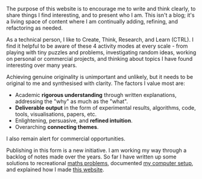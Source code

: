 The purpose of this website is to encourage me to write and think clearly, to share things I find interesting, and to present who I am. This isn't a blog; it's a living space of content where I am continually adding, refining, and refactoring as needed.

As a technical person, I like to Create, Think, Research, and Learn (CTRL). I find it helpful to be aware of these 4 activity modes at every scale - from playing with tiny puzzles and problems, investigating random ideas, working on personal or commercial projects, and thinking about topics I have found interesting over many years.

Achieving genuine originality is unimportant and unlikely, but it needs to be original to me and synthesised with clarity. The factors I value most are:

- Academic **rigorous understanding** through written explanations, addressing the "why" as much as the "what".
- **Deliverable output** in the form of experimental results, algorithms, code, tools, visualisations, papers, etc.
- Enlightening, persuasive, and **refined intuition**.
- Overarching **connecting themes**.

I also remain alert for commercial opportunities.

Publishing in this form is a new initiative. I am working my way through a backlog of notes made over the years. So far I have written up some solutions to recreational [maths problems](../maths-problems/index.html), documented [my computer setup](../my-setup/index.html), and explained how I made [this website](../building-this-website/index.html).
